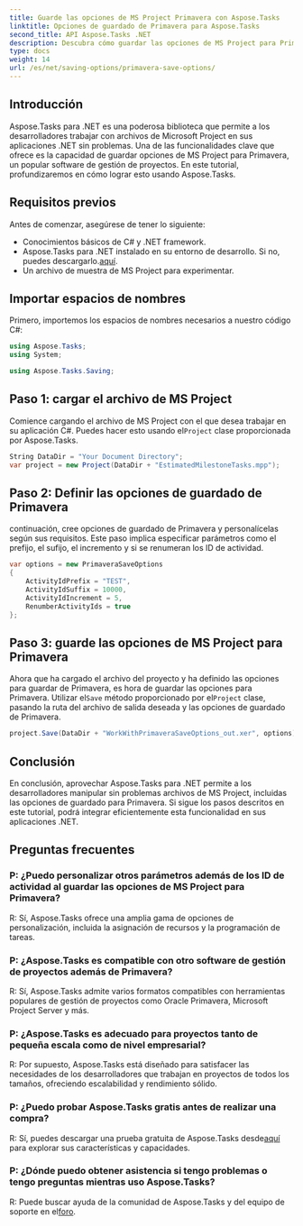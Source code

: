```yaml
---
title: Guarde las opciones de MS Project Primavera con Aspose.Tasks
linktitle: Opciones de guardado de Primavera para Aspose.Tasks
second_title: API Aspose.Tasks .NET
description: Descubra cómo guardar las opciones de MS Project para Primavera sin problemas usando Aspose.Tasks para .NET. Sigue nuestro tutorial paso a paso.
type: docs
weight: 14
url: /es/net/saving-options/primavera-save-options/
---
```

## Introducción
Aspose.Tasks para .NET es una poderosa biblioteca que permite a los desarrolladores trabajar con archivos de Microsoft Project en sus aplicaciones .NET sin problemas. Una de las funcionalidades clave que ofrece es la capacidad de guardar opciones de MS Project para Primavera, un popular software de gestión de proyectos. En este tutorial, profundizaremos en cómo lograr esto usando Aspose.Tasks.
## Requisitos previos
Antes de comenzar, asegúrese de tener lo siguiente:
- Conocimientos básicos de C# y .NET framework.
-  Aspose.Tasks para .NET instalado en su entorno de desarrollo. Si no, puedes descargarlo.[aquí](https://releases.aspose.com/tasks/net/).
- Un archivo de muestra de MS Project para experimentar.

## Importar espacios de nombres
Primero, importemos los espacios de nombres necesarios a nuestro código C#:
```csharp
using Aspose.Tasks;
using System;

using Aspose.Tasks.Saving;
```
## Paso 1: cargar el archivo de MS Project
 Comience cargando el archivo de MS Project con el que desea trabajar en su aplicación C#. Puedes hacer esto usando el`Project` clase proporcionada por Aspose.Tasks.
```csharp
String DataDir = "Your Document Directory";
var project = new Project(DataDir + "EstimatedMilestoneTasks.mpp");
```
## Paso 2: Definir las opciones de guardado de Primavera
continuación, cree opciones de guardado de Primavera y personalícelas según sus requisitos. Este paso implica especificar parámetros como el prefijo, el sufijo, el incremento y si se renumeran los ID de actividad.
```csharp
var options = new PrimaveraSaveOptions
{
    ActivityIdPrefix = "TEST",
    ActivityIdSuffix = 10000,
    ActivityIdIncrement = 5,
    RenumberActivityIds = true
};
```
## Paso 3: guarde las opciones de MS Project para Primavera
 Ahora que ha cargado el archivo del proyecto y ha definido las opciones para guardar de Primavera, es hora de guardar las opciones para Primavera. Utilizar el`Save` método proporcionado por el`Project` clase, pasando la ruta del archivo de salida deseada y las opciones de guardado de Primavera.
```csharp
project.Save(DataDir + "WorkWithPrimaveraSaveOptions_out.xer", options);
```

## Conclusión
En conclusión, aprovechar Aspose.Tasks para .NET permite a los desarrolladores manipular sin problemas archivos de MS Project, incluidas las opciones de guardado para Primavera. Si sigue los pasos descritos en este tutorial, podrá integrar eficientemente esta funcionalidad en sus aplicaciones .NET.
## Preguntas frecuentes
### P: ¿Puedo personalizar otros parámetros además de los ID de actividad al guardar las opciones de MS Project para Primavera?
R: Sí, Aspose.Tasks ofrece una amplia gama de opciones de personalización, incluida la asignación de recursos y la programación de tareas.
### P: ¿Aspose.Tasks es compatible con otro software de gestión de proyectos además de Primavera?
R: Sí, Aspose.Tasks admite varios formatos compatibles con herramientas populares de gestión de proyectos como Oracle Primavera, Microsoft Project Server y más.
### P: ¿Aspose.Tasks es adecuado para proyectos tanto de pequeña escala como de nivel empresarial?
R: Por supuesto, Aspose.Tasks está diseñado para satisfacer las necesidades de los desarrolladores que trabajan en proyectos de todos los tamaños, ofreciendo escalabilidad y rendimiento sólido.
### P: ¿Puedo probar Aspose.Tasks gratis antes de realizar una compra?
 R: Sí, puedes descargar una prueba gratuita de Aspose.Tasks desde[aquí](https://releases.aspose.com/) para explorar sus características y capacidades.
### P: ¿Dónde puedo obtener asistencia si tengo problemas o tengo preguntas mientras uso Aspose.Tasks?
 R: Puede buscar ayuda de la comunidad de Aspose.Tasks y del equipo de soporte en el[foro](https://forum.aspose.com/c/tasks/15).